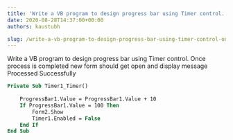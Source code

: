 ```yaml
---
title: 'Write a VB program to design progress bar using Timer control. Once process is completed new form should get open and display message  Processed Successfully '
date: 2020-08-28T14:37:00+00:00
authors: kaustubh

slug: /write-a-vb-program-to-design-progress-bar-using-timer-control-once-process-is-completed-new-form-should-get-open-and-display-message-processed-successfully/
---
```

Write a VB program to design progress bar using Timer control. Once process is completed new form should get open and display message  Processed Successfully  


```vb title="file.vb"
Private Sub Timer1_Timer()  
  
	ProgressBar1.Value = ProgressBar1.Value + 10  
	If ProgressBar1.Value = 100 Then  
		Form2.Show  
		Timer1.Enabled = False  
	End If  
End Sub  
  
  
  

```
